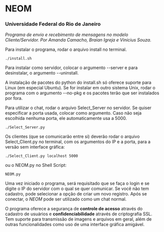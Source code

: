 # NEOM
### Universidade Federal do Rio de Janeiro

 *Programa de envio e recebimento de mensagens no modelo Cliente/Servidor.
Por Amanda Camacho, Braian Igreja e Vinicius Souza.* 

Para instalar o programa, rodar o arquivo install no terminal.
```
./install.sh
```
Para instalar como servidor, colocar o argumento --server e para desinstalar, o argumento --uninstall.

A instalação de pacotes do python do install.sh só oferece suporte para Linux (em especial Ubuntu). Se for instalar em
outro sistema Unix, rodar o programa com o argumento --no-pkg e os pacotes terão que ser instalados por fora.

Para utilizar o chat, rodar o arquivo Select_Server no servidor. Se quiser especificar a porta usada, colocar como 
argumento. Caso não seja escolhida nenhuma porta, ele automaticamente usa a 5000.
```
./Select_Server.py
```

Os clientes (que se comunicarão entre si) deverão rodar o arquivo Select_Client.py no terminal, com os argumentos do IP
e a porta, para a versão sem interface gráfica:
```
./Select_Client.py localhost 5000
```
ou o NEOM.py no Shell Script:
```
NEOM.py
```
Uma vez iniciado o programa, será requisitado que se faça o login e se digite o IP do servidor com o qual se quer 
comunicar. Se você não tem cadastro, pode selecionar a opção de criar um novo registro. Após se conectar, o *NEOM* pode
ser utilizado como um chat normal.

O programa oferece a segurança de **controle de acesso** através do cadastro de usuários e **confidenciabilidade** 
através de criptografia SSL. Tem suporte para transmissão de imagens e arquivos em geral, além de outras funcionalidades
como uso de uma interface gráfica amigável.